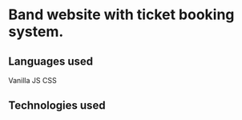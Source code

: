 # Band website with ticket booking system.  

## Languages used
Vanilla JS
CSS

## Technologies used
